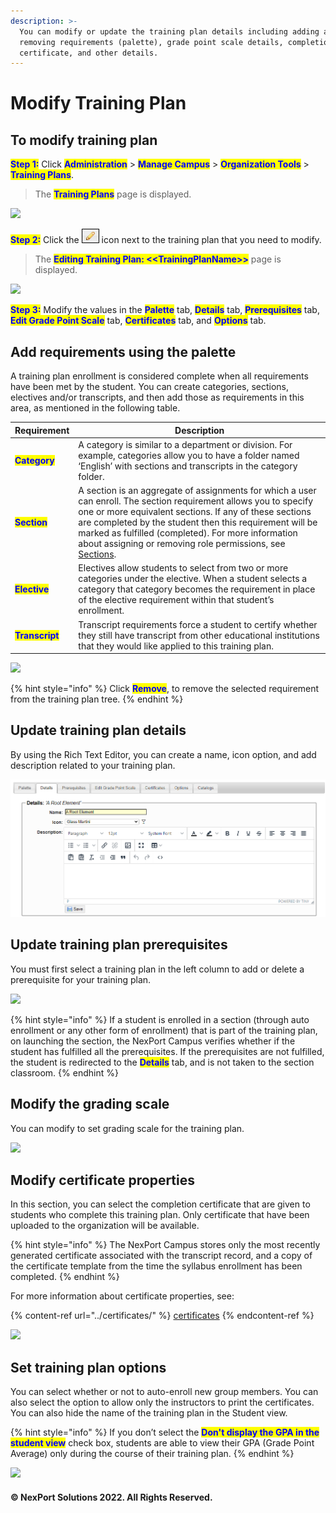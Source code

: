 ```yaml
---
description: >-
  You can modify or update the training plan details including adding and
  removing requirements (palette), grade point scale details, completion
  certificate, and other details.
---
```


# Modify Training Plan

## **To modify training plan**

<mark style="color:blue;">**Step 1:**</mark> Click <mark style="color:blue;">**Administration**</mark> > <mark style="color:blue;">**Manage Campus**</mark> > <mark style="color:blue;">**Organization Tools**</mark> > <mark style="color:blue;">**Training Plans**</mark>.

> The <mark style="color:blue;">**Training Plans**</mark> page is displayed.

![](../../../../../.gitbook/assets/TrainingPlans\_Edit\_550x275.png)

<mark style="color:blue;">**Step 2:**</mark> Click the ![](../../../../../.gitbook/assets/Edit.png) icon next to the training plan that you need to modify.

> The <mark style="color:blue;">**Editing Training Plan: <\<TrainingPlanName>>**</mark> page is displayed.

![](../../../../../.gitbook/assets/Modify\_TrainingPlan\_550x192.png)

<mark style="color:blue;">**Step 3:**</mark> Modify the values in the <mark style="color:blue;">**Palette**</mark> tab, <mark style="color:blue;">**Details**</mark> tab, <mark style="color:blue;">**Prerequisites**</mark> tab, <mark style="color:blue;">**Edit Grade Point Scale**</mark> tab, <mark style="color:blue;">**Certificates**</mark> tab, and <mark style="color:blue;">**Options**</mark> tab.

## Add requirements using the palette

A training plan enrollment is considered complete when all requirements have been met by the student. You can create categories, sections, electives and/or transcripts, and then add those as requirements in this area, as mentioned in the following table.

| Requirement                                     | Description                                                                                                                                                                                                                                                                                                                                                                                                                  |
| ----------------------------------------------- | ---------------------------------------------------------------------------------------------------------------------------------------------------------------------------------------------------------------------------------------------------------------------------------------------------------------------------------------------------------------------------------------------------------------------------- |
| <mark style="color:blue;">**Category**</mark>   | A category is similar to a department or division. For example, categories allow you to have a folder named ‘English’ with sections and transcripts in the category folder.                                                                                                                                                                                                                                                  |
| <mark style="color:blue;">**Section**</mark>    | A section is an aggregate of assignments for which a user can enroll. The section requirement allows you to specify one or more equivalent sections. If any of these sections are completed by the student then this requirement will be marked as fulfilled (completed). For more information about assigning or removing role permissions, see [Sections](../../../Campus\_Management/Group\_Tools/Sections/Sections.htm). |
| <mark style="color:blue;">**Elective**</mark>   | Electives allow students to select from two or more categories under the elective. When a student selects a category that category becomes the requirement in place of the elective requirement within that student’s enrollment.                                                                                                                                                                                            |
| <mark style="color:blue;">**Transcript**</mark> | Transcript requirements force a student to certify whether they still have transcript from other educational institutions that they would like applied to this training plan.                                                                                                                                                                                                                                                |

![](../../../../../.gitbook/assets/Palette\_550x192.png)

{% hint style="info" %}
Click <mark style="color:blue;">**Remove**</mark>, to remove the selected requirement from the training plan tree.
{% endhint %}

## Update training plan details <a href="#update" id="update"></a>

By using the Rich Text Editor, you can create a name, icon option, and add description related to your training plan.

![](<../../../../../.gitbook/assets/Screenshot 2024-01-08 153953.png>)

## Update training plan prerequisites <a href="#update2" id="update2"></a>

You must first select a training plan in the left column to add or delete a prerequisite for your training plan.

![](../../../../../.gitbook/assets/Prerequisties\_550x171.png)

{% hint style="info" %}
If a student is enrolled in a section (through auto enrollment or any other form of enrollment) that is part of the training plan, on launching the section, the NexPort Campus verifies whether if the student has fulfilled all the prerequisites. If the prerequisites are not fulfilled, the student is redirected to the <mark style="color:blue;">**Details**</mark> tab, and is not taken to the section classroom.
{% endhint %}

## Modify the grading scale <a href="#modify" id="modify"></a>

You can modify to set grading scale for the training plan.

![](../../../../../.gitbook/assets/Edit\_Grade\_Point\_Scale\_550x190.png)

## Modify certificate properties <a href="#modify2" id="modify2"></a>

In this section, you can select the completion certificate that are given to students who complete this training plan. Only certificate that have been uploaded to the organization will be available.

{% hint style="info" %}
The NexPort Campus stores only the most recently generated certificate associated with the transcript record, and a copy of the certificate template from the time the syllabus enrollment has been completed.
{% endhint %}

For more information about certificate properties, see:

{% content-ref url="../certificates/" %}
[certificates](../certificates/)
{% endcontent-ref %}

![](../../../../../.gitbook/assets/Certificates\_550x234.png)

## Set training plan options <a href="#set" id="set"></a>

You can select whether or not to auto-enroll new group members. You can also select the option to allow only the instructors to print the certificates. You can also hide the name of the training plan in the Student view.

{% hint style="info" %}
If you don’t select the <mark style="color:blue;">**Don't display the GPA in the student view**</mark> check box, students are able to view their GPA (Grade Point Average) only during the course of their training plan.
{% endhint %}

![](../../../../../.gitbook/assets/Options\_550x170.png)

#### © NexPort Solutions 2022. All Rights Reserved.
